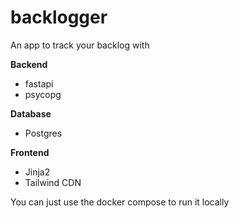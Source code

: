 # backlogger
An app to track your backlog with

**Backend**
- fastapi
- psycopg

**Database**
- Postgres

**Frontend**
- Jinja2
- Tailwind CDN

You can just use the docker compose to run it locally
